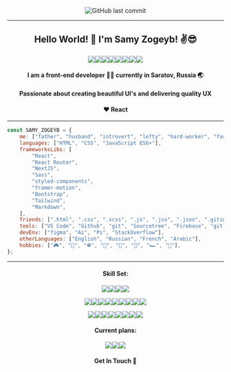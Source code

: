 <div align="center">

![GitHub last commit](https://img.shields.io/github/last-commit/SamyZog/SamyZog?label=Updated&style=for-the-badge)

<hr/>

## Hello World! :wave: I'm Samy Zogeyb! :v::sunglasses:

[<img src='https://img.shields.io/badge/Github-000000?style=for-the-badge&logo=github&logoColor=white'/>](https://github.com/SamyZog)[<img src='https://img.shields.io/badge/Stack_Overflow-FE7A16?style=for-the-badge&logo=stack-overflow&logoColor=white'/>](https://stackoverflow.com/users/13417861/samz)[<img src='https://img.shields.io/badge/CodeSandbox-black?&style=for-the-badge&logo=codesandbox&logoColor=white'/>](https://codesandbox.io/u/SamyZog)[<img src='https://img.shields.io/badge/LinkedIn-0077B5?style=for-the-badge&logo=linkedin&logoColor=white'/>](https://www.linkedin.com/in/samyzogeyb/)[<img src='https://img.shields.io/badge/Gmail-D14836?style=for-the-badge&logo=gmail&logoColor=white'/>](http://www.gmail.com/)[<img src='https://img.shields.io/badge/Instagram-E4405F?style=for-the-badge&logo=instagram&logoColor=white'/>](https://www.instagram.com/samy_zog/)[<img src='https://img.shields.io/badge/WhatsApp-25D366?style=for-the-badge&logo=whatsapp&logoColor=white'/>](https://wa.me/+79372499836)[<img src='https://img.shields.io/badge/Spotify-1ED760?&style=for-the-badge&logo=spotify&logoColor=white'/>](https://open.spotify.com/user/31uq2x6rsg47nupvqnqif5inaxhq)

#### I am a front-end developer 👨‍💻 currently in Saratov, Russia 🌏

#### Passionate about creating beautiful UI's and delivering quality UX

#### :heart: React

</div>

<hr/>

```js
const SAMY_ZOGEYB = {
	me: ["father", "husband", "introvert", "lefty", "hard-worker", "fast-learner", "creative"],
	languages: ["HTML", "CSS", "JavaScript ES6+"],
	frameworksLibs: [
		"React",
		"React Router",
		"NextJS",
		"Sass",
		"styled-components",
		"framer-motion",
		"Bootstrap",
		"Tailwind",
		"Markdown",
	],
	friends: [".html", ".css", ".scss", ".js", ".jsx", ".json", ".gitignore", ".md"],
	tools: ["VS Code", "Github", "git", "Sourcetree", "Firebase", "git bash", "NPM", "Webpack", "babel", "PostCSS"],
	devEnv: ["figma", "Ai", "Ps", "StackOverflow"],
	otherLanguages: ["English", "Russian", "French", "Arabic"],
	hobbies: ["🎮", "💪", "⚽", "🎲", "🎨", "🥊", "🏎️", "🍔"],
};
```

<hr/>

<div align="center">

#### Skill Set:

<img src='https://img.shields.io/badge/HTML5-E34F26?style=for-the-badge&logo=html5&logoColor=white'/><img src='https://img.shields.io/badge/CSS3-1572B6?style=for-the-badge&logo=css3&logoColor=white'/><img src='https://img.shields.io/badge/JavaScript-F7DF1E?style=for-the-badge&logo=javascript&logoColor=black'/><img src='https://img.shields.io/badge/ES6+-323330?style=for-the-badge&logo=javascript&logoColor=F7DF1E'/>

<img src='https://img.shields.io/badge/React-20232A?style=for-the-badge&logo=react&logoColor=61DAFB'/><img src='https://img.shields.io/badge/React_Router-CA4245?style=for-the-badge&logo=react-router&logoColor=white'/><img src='https://img.shields.io/badge/next.js-000000?style=for-the-badge&logo=nextdotjs&logoColor=white'/><img src='https://img.shields.io/badge/Sass-CC6699?style=for-the-badge&logo=sass&logoColor=white'/><img src='https://img.shields.io/badge/styled--components-DB7093?style=for-the-badge&logo=styled-components&logoColor=white'/><img src='https://img.shields.io/badge/framer--motion-8855ff?style=for-the-badge&logo=framer&logoColor=white'/><img src='https://img.shields.io/badge/Bootstrap-563D7C?style=for-the-badge&logo=bootstrap&logoColor=white'/><img src='https://img.shields.io/badge/Tailwind_CSS-38B2AC?style=for-the-badge&logo=tailwind-css&logoColor=white'/><img src='https://img.shields.io/badge/Markdown-000000?style=for-the-badge&logo=markdown&logoColor=white'/>

<img src='https://img.shields.io/badge/Visual_Studio_Code-0078D4?style=for-the-badge&logo=visual%20studio%20code&logoColor=white'/><img src='https://img.shields.io/badge/Github-000000?style=for-the-badge&logo=github&logoColor=white'/><img src='https://img.shields.io/badge/Git-F05032?style=for-the-badge&logo=git&logoColor=white'/><img src='https://img.shields.io/badge/firebase-ffca28?style=for-the-badge&logo=firebase&logoColor=black'/><img src='https://img.shields.io/badge/npm-DADADA?style=for-the-badge&logo=npm&logoColor=white'/><img src='https://img.shields.io/badge/webpack-2b3a42?style=for-the-badge&logo=webpack&logoColor=white'/><img src='https://img.shields.io/badge/babel-eeda7c?style=for-the-badge&logo=babel&logoColor=white'/><img src='https://img.shields.io/badge/postcss-dd3808?style=for-the-badge&logo=postcss&logoColor=white'/>

#### Current plans:

<img src='https://img.shields.io/badge/TypeScript-007ACC?style=for-the-badge&logo=typescript&logoColor=white'/><img src='https://img.shields.io/badge/Jest-C21325?style=for-the-badge&logo=jest&logoColor=white'/><img src='https://img.shields.io/badge/Node.js-339933?style=for-the-badge&logo=nodedotjs&logoColor=white'/>

#### Get In Touch 🤙

</div>
